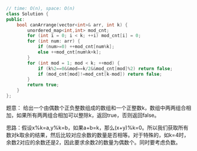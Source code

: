 ```CPP
// time: O(n), space: O(n)
class Solution {
public:
    bool canArrange(vector<int>& arr, int k) {
        unordered_map<int,int> mod_cnt;
        for (int i = 0; i < k; ++i) mod_cnt[i] = 0;
        for (int num: arr) {
            if (num>=0) ++mod_cnt[num%k];
            else ++mod_cnt[num%k+k];
        }
        for (int mod = 1; mod < k; ++mod) {
            if (k%2==0&&mod==k/2&&mod_cnt[mod]%2) return false;
            if (mod_cnt[mod]!=mod_cnt[k-mod]) return false;
        }
        return true;
    }
};
```

题意： 给出一个由偶数个正负整数组成的数组和一个正整数k，数组中两两组合相加，如果所有两两组合相加可以整除k，返回true，否则返回false。

思路：假设x%k=a,y%k=b，如果a+b=k，那么(x+y)%k=0。所以我们获取所有数对k取余的结果，然后比较对应余数的数量是否相等。对于特殊的，如k=4时，余数2对应的余数还是2，因此要求余数2的数量为偶数个。同时要考虑负数。